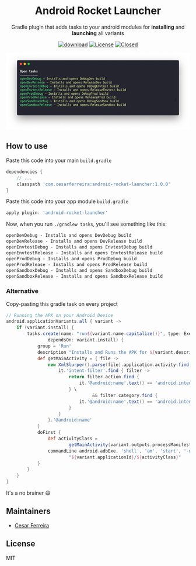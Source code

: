 <h1 align="center">Android Rocket Launcher</h1>
<p align="center">Gradle plugin that adds tasks to your android modules for <strong>installing</strong> and <strong>launching</strong> all variants</p>
<p align="center">
  <a href="https://bintray.com/cesarferreira/maven/android-rocket-launcher/_latestVersion"><img src="https://api.bintray.com/packages/cesarferreira/maven/android-rocket-launcher/images/download.svg" alt="download"></a>
  <a href="https://github.com/cesarferreira/android-rocket-launcher/blob/master/LICENSE"><img src="https://img.shields.io/badge/license-MIT-blue.svg" alt="License"></a>
    <a href="https://github.com/cesarferreira/android-rocket-launcher/issues?q=is%3Aissue+is%3Aclosed"><img src="https://img.shields.io/github/issues-closed-raw/cesarferreira/android-rocket-launcher.svg?color=%23FF69B4" alt="Closed"></a>

</p>

<p align="center">
<img src="extras/screenshot.png" />
</p>

## How to use
Paste this code into your main `build.gradle`

```groovy
dependencies {
    // ...
    classpath 'com.cesarferreira:android-rocket-launcher:1.0.0'
}
```

Paste this code into your app module `build.gradle`
```groovy
apply plugin: 'android-rocket-launcher'
```

Now, when you run `./gradlew tasks`, you'll see something like this:

```
openDevDebug - Installs and opens DevDebug build
openDevRelease - Installs and opens DevRelease build
openEnvtestDebug - Installs and opens EnvtestDebug build
openEnvtestRelease - Installs and opens EnvtestRelease build
openProdDebug - Installs and opens ProdDebug build
openProdRelease - Installs and opens ProdRelease build
openSandboxDebug - Installs and opens SandboxDebug build
openSandboxRelease - Installs and opens SandboxRelease build
```

### Alternative
Copy-pasting this gradle task on every project

```groovy
// Running the APK on your Android Device
android.applicationVariants.all { variant ->
    if (variant.install) {
        tasks.create(name: "run${variant.name.capitalize()}", type: Exec,
                dependsOn: variant.install) {
            group = 'Run'
            description "Installs and Runs the APK for ${variant.description}."
            def getMainActivity = { file ->
                new XmlSlurper().parse(file).application.activity.find {
                    it.'intent-filter'.find { filter ->
                        return filter.action.find {
                            it.'@android:name'.text() == 'android.intent.action.MAIN'
                        } \
                                 && filter.category.find {
                            it.'@android:name'.text() == 'android.intent.category.LAUNCHER'
                        }
                    }
                }.'@android:name'
            }
            doFirst {
                def activityClass =
                        getMainActivity(variant.outputs.processManifest.manifestOutputFile)
                commandLine android.adbExe, 'shell', 'am', 'start', '-n',
                        "${variant.applicationId}/${activityClass}"
            }
        }
    }
}
```

It's a no brainer :smile:

## Maintainers

- [Cesar Ferreira](http://cesarferreira.com)

## License

MIT
